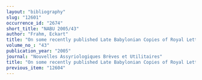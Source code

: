 ```yaml
---
layout: "bibliography"
slug: "12601"
occurrence_id: "2674"
short_title: "NABU 2005/43"
author: "Frahm, Eckart"
title: "On some recently published Late Babylonian Copies of Royal Letters."
volume_no_: "43"
publication_year: "2005"
journal: "Nouvelles Assyriologiques Brèves et Utilitaires"
title: "On some recently published Late Babylonian Copies of Royal Letters."
previous_item: "12604"
---
```

